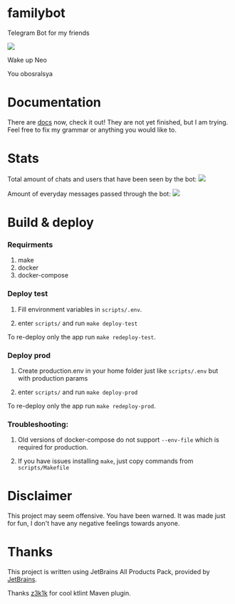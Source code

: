 # familybot

Telegram Bot for my friends

![](https://storozhenko.dev/images/jesus_final-min.jpg)

Wake up Neo

You obosralsya

# Documentation

There are [docs](./DOCUMENTATION.md) now, check it out! They are not yet finished, but I am trying. Feel free to fix my
grammar or anything you would like to.

# Stats

Total amount of chats and users that have been seen by the bot:
![](https://storozhenko.dev/images/stats1.png)

Amount of everyday messages passed through the bot:
![](https://storozhenko.dev/images/stats2.png)

# Build & deploy

### Requirments

1. make
2. docker
3. docker-compose

### Deploy test

1. Fill environment variables in `scripts/.env`.

2. enter `scripts/` and run `make deploy-test`

To re-deploy only the app run `make redeploy-test`.

### Deploy prod

1. Create production.env in your home folder just like `scripts/.env` but with production params

2. enter `scripts/` and run `make deploy-prod`

To re-deploy only the app run `make redeploy-prod`.

### Troubleshooting:

1. Old versions of docker-compose do not support `--env-file` which is required for production.

3. If you have issues installing `make`, just copy commands from `scripts/Makefile`

# Disclaimer

This project may seem offensive. You have been warned. It was made just for fun, I don't have any negative feelings
towards anyone.

# Thanks

This project is written using JetBrains All Products Pack, provided
by [JetBrains](https://www.jetbrains.com/?from=familybot).

Thanks [z3k1k](https://github.com/z3d1k) for cool ktlint Maven plugin.
